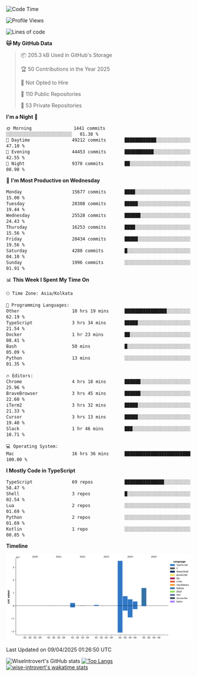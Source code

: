 <!--START_SECTION:waka-->
![Code Time](http://img.shields.io/badge/Code%20Time-2%2C329%20hrs%2026%20mins-blue)

![Profile Views](http://img.shields.io/badge/Profile%20Views-1-blue)

![Lines of code](https://img.shields.io/badge/From%20Hello%20World%20I%27ve%20Written-67.4%20million%20lines%20of%20code-blue)

**🐱 My GitHub Data** 

> 📦 205.3 kB Used in GitHub's Storage 
 > 
> 🏆 50 Contributions in the Year 2025
 > 
> 🚫 Not Opted to Hire
 > 
> 📜 110 Public Repositories 
 > 
> 🔑 53 Private Repositories 
 > 
**I'm a Night 🦉** 

```text
🌞 Morning                1441 commits        ░░░░░░░░░░░░░░░░░░░░░░░░░   01.38 % 
🌆 Daytime                49212 commits       ████████████░░░░░░░░░░░░░   47.10 % 
🌃 Evening                44453 commits       ███████████░░░░░░░░░░░░░░   42.55 % 
🌙 Night                  9378 commits        ██░░░░░░░░░░░░░░░░░░░░░░░   08.98 % 
```
📅 **I'm Most Productive on Wednesday** 

```text
Monday                   15677 commits       ████░░░░░░░░░░░░░░░░░░░░░   15.00 % 
Tuesday                  20308 commits       █████░░░░░░░░░░░░░░░░░░░░   19.44 % 
Wednesday                25528 commits       ██████░░░░░░░░░░░░░░░░░░░   24.43 % 
Thursday                 16253 commits       ████░░░░░░░░░░░░░░░░░░░░░   15.56 % 
Friday                   20434 commits       █████░░░░░░░░░░░░░░░░░░░░   19.56 % 
Saturday                 4288 commits        █░░░░░░░░░░░░░░░░░░░░░░░░   04.10 % 
Sunday                   1996 commits        ░░░░░░░░░░░░░░░░░░░░░░░░░   01.91 % 
```


📊 **This Week I Spent My Time On** 

```text
🕑︎ Time Zone: Asia/Kolkata

💬 Programming Languages: 
Other                    10 hrs 19 mins      ████████████████░░░░░░░░░   62.19 % 
TypeScript               3 hrs 34 mins       █████░░░░░░░░░░░░░░░░░░░░   21.54 % 
Docker                   1 hr 23 mins        ██░░░░░░░░░░░░░░░░░░░░░░░   08.41 % 
Bash                     50 mins             █░░░░░░░░░░░░░░░░░░░░░░░░   05.09 % 
Python                   13 mins             ░░░░░░░░░░░░░░░░░░░░░░░░░   01.35 % 

🔥 Editors: 
Chrome                   4 hrs 18 mins       ██████░░░░░░░░░░░░░░░░░░░   25.96 % 
BraveBrowser             3 hrs 45 mins       ██████░░░░░░░░░░░░░░░░░░░   22.60 % 
iTerm2                   3 hrs 32 mins       █████░░░░░░░░░░░░░░░░░░░░   21.33 % 
Cursor                   3 hrs 13 mins       █████░░░░░░░░░░░░░░░░░░░░   19.40 % 
Slack                    1 hr 46 mins        ███░░░░░░░░░░░░░░░░░░░░░░   10.71 % 

💻 Operating System: 
Mac                      16 hrs 36 mins      █████████████████████████   100.00 % 
```

**I Mostly Code in TypeScript** 

```text
TypeScript               69 repos            ███████████████░░░░░░░░░░   58.47 % 
Shell                    3 repos             █░░░░░░░░░░░░░░░░░░░░░░░░   02.54 % 
Lua                      2 repos             ░░░░░░░░░░░░░░░░░░░░░░░░░   01.69 % 
Python                   2 repos             ░░░░░░░░░░░░░░░░░░░░░░░░░   01.69 % 
Kotlin                   1 repo              ░░░░░░░░░░░░░░░░░░░░░░░░░   00.85 % 
```



**Timeline**

![Lines of Code chart](https://raw.githubusercontent.com/wise-introvert/wise-introvert/master/assets/bar_graph.png)


 Last Updated on 09/04/2025 01:26:50 UTC
<!--END_SECTION:waka-->

![WiseIntrovert's GitHub stats](https://github-readme-stats.vercel.app/api?username=wise-introvert&count_private=true&show_icons=true)
[![Top Langs](https://github-readme-stats.vercel.app/api/top-langs/?username=wise-introvert&langs_count=10)](https://github.com/anuraghazra/github-readme-stats)
[![wise-introvert's wakatime stats](https://github-readme-stats.vercel.app/api/wakatime?username=wiseintrovert)](https://github.com/anuraghazra/github-readme-stats)
